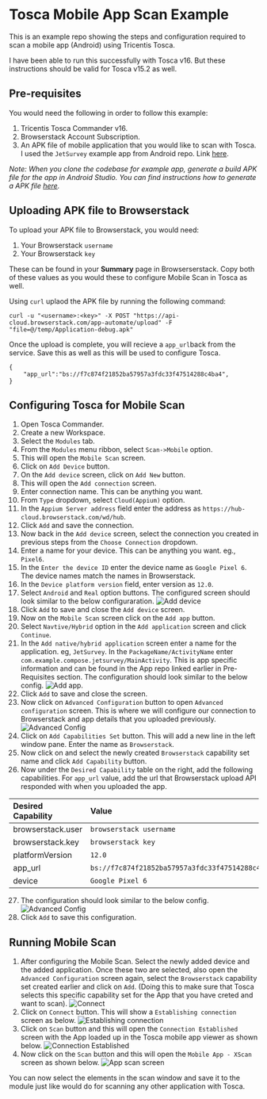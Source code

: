 # Tosca Mobile App Scan Example
This is an example repo showing the steps and configuration required to scan a mobile app (Android) using Tricentis Tosca.

I have been able to run this successfully with Tosca v16. But these instructions should be valid for Tosca v15.2 as well. 

## Pre-requisites
You would need the following in order to follow this example:
1. Tricentis Tosca Commander v16.
2. Browserstack Account Subscription.
3. An APK file of mobile application that you would like to scan with Tosca. I used the `JetSurvey` example app from Android repo. Link [here](https://github.com/android/compose-samples/tree/main/Jetsurvey). 

*Note: When you clone the codebase for example app, generate a build APK file for the app in Android Studio. You can find instructions how to generate a APK file [here](https://code.tutsplus.com/tutorials/how-to-generate-apk-and-signed-apk-files-in-android-studio--cms-37927).* 

## Uploading APK file to Browserstack
To upload your APK file to Browserstack, you would need:
1. Your Browserstack `username`
2. Your Browserstack `key`

These can be found in your **Summary** page in Browserserstack. Copy both of these values as you would these to configure Mobile Scan in Tosca as well.

Using `curl` uplaod the APK file by running the following command:
```
curl -u "<username>:<key>" -X POST "https://api-cloud.browserstack.com/app-automate/upload" -F "file=@/temp/Application-debug.apk"
```

Once the upload is complete, you will recieve a `app_url`back from the service. Save this as well as this will be used to configure Tosca.

```
{
    "app_url":"bs://f7c874f21852ba57957a3fdc33f47514288c4ba4",
}
```

## Configuring Tosca for Mobile Scan
1. Open Tosca Commander.
2. Create a new Workspace.
3. Select the `Modules` tab.
4. From the `Modules` menu ribbon, select `Scan->Mobile` option.
5. This will open the `Mobile Scan` screen.
6. Click on `Add Device` button. 
7. On the `Add device` screen, click on `Add New` button. 
8. This will open the `Add connection` screen.
9. Enter connection name. This can be anything you want.
10. From `Type` dropdown, select `Cloud(Appium)` option.
11. In the `Appium Server address` field enter the address as `https://hub-cloud.browserstack.com/wd/hub`.
12. Click `Add` and save the connection.
13. Now back in the `Add device` screen, select the connection you created in previous steps from the `Choose Connection` dropdown.  
14. Enter a name for your device. This can be anything you want. eg., `Pixel6`.
15. In the `Enter the device ID` enter the device name as `Google Pixel 6`. The device names match the names in Browserstack. 
16. In the `Device platform version` field, enter version as `12.0`.
17. Select `Android` and `Real` option buttons. The configured screen should look similar to the below configuraration.
![Add device](./images/add-device.png)
18. Click `Add` to save and close the `Add device` screen.
19. Now on the `Mobile Scan` screen click on the `Add app` button.
20. Select `Navtive/Hybrid` option in the `Add application` screen and click `Continue`.
21. In the `Add native/hybrid application` screen enter a name for the application. eg, `JetSurvey`. In the `PackageName/ActivityName` enter `com.example.compose.jetsurvey/MainActivity`. This is app specific information and can be found in the App repo linked earlier in Pre-Requisites section. The configuration should look similar to the below config.
![Add app](./images/add-app.png).
22. Click `Add` to save and close the screen. 
23. Now click on `Advanced Configuration` button to open `Advanced configuration` screen. This is where we will configure our connection to Browserstack and app details that you uploaded previously.
![Advanced Config](./images/advanced-config.png)
24. Click on `Add Capabilities Set` button. This will add a new line in the left window pane. Enter the name as `Browserstack`.
25. Now click on and select the newly created `Browserstack` capability set name and click `Add Capability` button. 
26. Now under the `Desired Capability` table on the right, add the following capabilities. For `app_url` value, add the url that Browserstack upload API responded with when you uploaded the app. 

|   Desired Capability  |   Value                                           |
|   :------------------  |   :--------------                                |
|   browserstack.user   |   `browserstack username`                         |
|   browserstack.key    |   `browserstack key`                              |
|   platformVersion     |   `12.0`                                          |
|   app_url             |   `bs://f7c874f21852ba57957a3fdc33f47514288c4ba4` |
|   device              |   `Google Pixel 6`                                |

27. The configuration should look similar to the below config.
![Advanced Config](./images/advanced-config.png) 
28. Click `Add` to save this configuration.

## Running Mobile Scan
1. After configuring the Mobile Scan. Select the newly added device and the added application. Once these two are selected, also open the `Advanced Configuration` screen again, select the `Browserstack` capability set created earlier and click on `Add`. (Doing this to make sure that Tosca selects this specific capability set for the App that you have creted and want to scan).
![Connect](./images/connect-mobile-scan.png)
2. Click on `Connect` button. This will show a `Establishing connection` screen as below.
![Establishing connection](./images/establishing-connection.png)
3. Click on `Scan` button and this will open the `Connection Established` screen with the App loaded up in the Tosca mobile app viewer as shown below.
![Connection Established](./images/connection-established.png)
4. Now click on the `Scan` button and this will open the `Mobile App - XScan` screen as shown below. 
![App scan screen](./images/app-scan-screen.png)

You can now select the elements in the scan window and save it to the module just like would do for scanning any other application with Tosca. 
